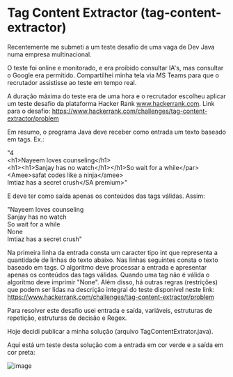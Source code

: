 # Tag Content Extractor (tag-content-extractor)

Recentemente me submeti a um teste desafio de uma vaga de Dev Java numa empresa multinacional.

O teste foi online e monitorado, e era proibido consultar IA's, mas consultar o Google era permitido. Compartilhei minha tela via MS Teams para que o recrutador assistisse ao teste em tempo real.

A duração máxima do teste era de uma hora e o recrutador escolheu aplicar um teste desafio da plataforma Hacker Rank www.hackerrank.com. Link para o desafio: https://www.hackerrank.com/challenges/tag-content-extractor/problem

Em resumo, o programa Java deve receber como entrada um texto baseado em tags. Ex.:

"4<br>
\<h1>Nayeem loves counseling\</h1><br>
\<h1>\<h1>Sanjay has no watch\</h1>\</h1><par>So wait for a while\</par><br>
\<Amee>safat codes like a ninja\</amee><br>
<SA premium>Imtiaz has a secret crush</SA premium>"<br>

E deve ter como saída apenas os conteúdos das tags válidas. Assim:

"Nayeem loves counseling<br>
Sanjay has no watch<br>
So wait for a while<br>
None<br>
Imtiaz has a secret crush"<br>

Na primeira linha da entrada consta um caracter tipo int que representa a quantidade de linhas do texto abaixo. Nas linhas seguintes consta o texto baseado em tags. O algoritmo deve processar a entrada e apresentar apenas os conteúdos das tags válidas. Quando uma tag não é válida o algoritmo deve imprimir "None". Além disso, há outras regras (restrições) que podem ser lidas na descrição integral do teste disponível neste link: https://www.hackerrank.com/challenges/tag-content-extractor/problem

Para resolver este desafio usei entrada e saída, variáveis, estruturas de repetição, estruturas de decisão e Regex.

Hoje decidi publicar a minha solução (arquivo TagContentExtrator.java).

Aqui está um teste desta solução com a entrada em cor verde e a saída em cor preta:

![image](https://github.com/user-attachments/assets/5b983310-5b4c-4557-b37d-2846b2141508)
